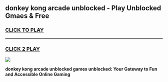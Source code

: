 
## donkey kong arcade unblocked - Play Unblocked Gmaes & Free
<h3>
<a href="https://news.freeplayer.one?title=donkey_kong_arcade_unblocked&ref=23F">CLICK TO PLAY</a></h3>
<hr>

<h3>
<a href="https://news.freeplayer.one?title=donkey_kong_arcade_unblocked&ref=23F">CLICK 2 PLAY</a>
  
</h3>

<a href="https://news.freeplayer.one?title=donkey_kong_arcade_unblocked&ref=23F/"><img src="https://clearcache.store/games.png"></a>


**donkey kong arcade unblocked games unblocked: Your Gateway to Fun and Accessible Online Gaming**
